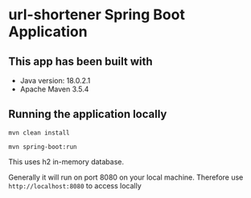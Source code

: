 # url-shortener Spring Boot Application

## This app has been built with
- Java version: 18.0.2.1
- Apache Maven 3.5.4


## Running the application locally

```shell
mvn clean install
```

```shell
mvn spring-boot:run
```
This uses h2 in-memory database.

Generally it will run on port 8080 on your local machine. Therefore use `http://localhost:8080` to access locally


